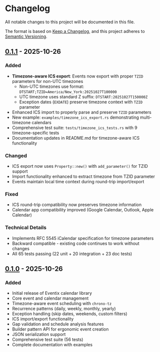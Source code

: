 # Changelog

All notable changes to this project will be documented in this file.

The format is based on [Keep a Changelog](https://keepachangelog.com/en/1.0.0/),
and this project adheres to [Semantic Versioning](https://semver.org/spec/v2.0.0.html).

## [0.1.1] - 2025-10-26

### Added
- **Timezone-aware ICS export**: Events now export with proper `TZID` parameters for non-UTC timezones
  - Non-UTC timezones use format: `DTSTART;TZID=America/New_York:20251027T100000`
  - UTC timezone uses standard Z suffix: `DTSTART:20251027T150000Z`
  - Exception dates (`EXDATE`) preserve timezone context with `TZID` parameter
- Enhanced ICS import to properly parse and preserve `TZID` parameters
- New example: `examples/timezone_ics_export.rs` demonstrating multi-timezone calendars
- Comprehensive test suite: `tests/timezone_ics_tests.rs` with 9 timezone-specific tests
- Documentation updates in README.md for timezone-aware ICS functionality

### Changed
- ICS export now uses `Property::new()` with `add_parameter()` for TZID support
- Import functionality enhanced to extract timezone from TZID parameter
- Events maintain local time context during round-trip import/export

### Fixed
- ICS round-trip compatibility now preserves timezone information
- Calendar app compatibility improved (Google Calendar, Outlook, Apple Calendar)

### Technical Details
- Implements RFC 5545 iCalendar specification for timezone parameters
- Backward compatible - existing code continues to work without changes
- All 65 tests passing (22 unit + 20 integration + 23 doc tests)

## [0.1.0] - 2025-10-26

### Added
- Initial release of Eventix calendar library
- Core event and calendar management
- Timezone-aware event scheduling with `chrono-tz`
- Recurrence patterns (daily, weekly, monthly, yearly)
- Exception handling (skip dates, weekends, custom filters)
- ICS import/export functionality
- Gap validation and schedule analysis features
- Builder pattern API for ergonomic event creation
- JSON serialization support
- Comprehensive test suite (56 tests)
- Complete documentation with examples

[0.1.1]: https://github.com/AriajSarkar/eventix/compare/v0.1.0...v0.1.1
[0.1.0]: https://github.com/AriajSarkar/eventix/releases/tag/v0.1.0
